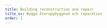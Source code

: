 ```yaml
---
title: Building reconstruction and repair
title_sv: Bygga återuppbyggnad och reparation
order: 1
---
```


